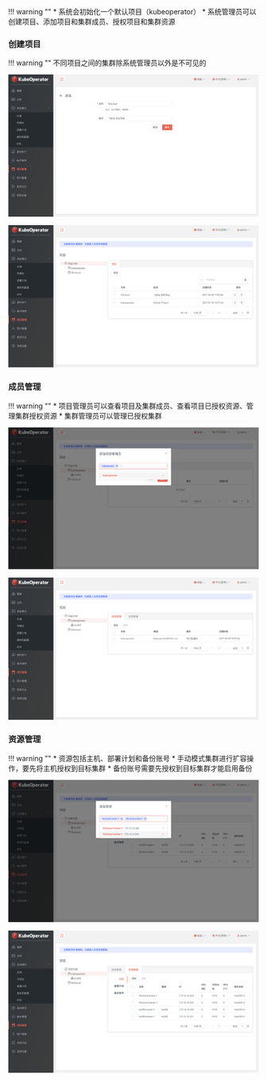 
!!! warning ""
    * 系统会初始化一个默认项目（kubeoperator）
    * 系统管理员可以创建项目、添加项目和集群成员、授权项目和集群资源

### 创建项目

!!! warning ""
    不同项目之间的集群除系统管理员以外是不可见的

![project-1](../img/user_manual/project/project-1.png)

![project-list](../img/user_manual/project/project-list.png)

### 成员管理

!!! warning ""
    * 项目管理员可以查看项目及集群成员、查看项目已授权资源、管理集群授权资源
    * 集群管理员可以管理已授权集群

![project-2](../img/user_manual/project/project-2.png)

![project-3](../img/user_manual/project/project-3.png)

### 资源管理

!!! warning ""
    * 资源包括主机、部署计划和备份账号
    * 手动模式集群进行扩容操作，要先将主机授权到目标集群
    * 备份账号需要先授权到目标集群才能启用备份

![project-4](../img/user_manual/project/project-4.png)

![project-5](../img/user_manual/project/project-5.png)
